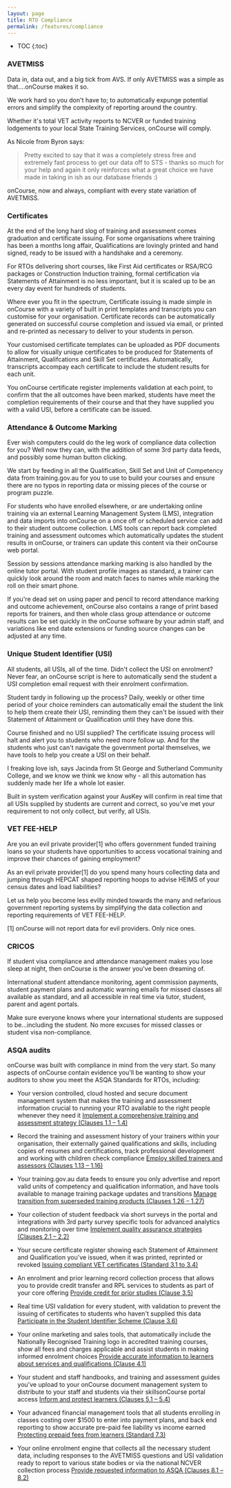 ```yaml
---
layout: page
title: RTO Compliance
permalink: /features/compliance
---
```


* TOC
{:toc}

### AVETMISS

Data in, data out, and a big tick from AVS. If only AVETMISS was a simple as that....onCourse makes it so.

We work hard so you don't have to; to automatically expunge potential errors and simplify the complexity of reporting around the country.

Whether it's total VET activity reports to NCVER or funded training lodgements to your local State Training Services, onCourse will comply.

As Nicole from Byron says:

> Pretty excited to say that it was a completely stress free and extremely fast process to get our data off to STS - thanks so much for your help 
and again it only reinforces what a great choice we have made in taking in ish as our database friends :)

onCourse, now and always, compliant with every state variation of AVETMISS. 


### Certificates

At the end of the long hard slog of training and assessment comes graduation and certificate issuing. For some organisations where training has been a months long affair, Qualifications are lovingly printed and hand signed, ready to be issued with a handshake and a ceremony.

For RTOs delivering short courses, like First Aid certificates or RSA/RCG packages or Construction Induction training, formal certification via Statements of Attainment is no less important, but it is scaled up to be an every day event for hundreds of students.

Where ever you fit in the spectrum, Certificate issuing  is made simple in onCourse with a variety of built in print templates and transcripts you can customise for your organisation. Certificate records can be automatically generated on successful course completion and issued via email, or printed and re-printed as necessary to deliver to your students in person.

Your customised certificate templates can be uploaded as PDF documents to allow for visually unique certificates to be produced for Statements of Attainment, Qualifcations and Skill Set certificates. Automatically, transcripts accompay each certificate to include the student results for each unit.

You onCourse certificate register implements validation at each point, to confirm that the all outcomes have been marked, students have meet the completion requirements of their course and that they have supplied you with a valid USI, before a certificate can be issued.


### Attendance & Outcome Marking

Ever wish computers could do the leg work of compliance data collection for you? Well now they can, with the addition of some 3rd party data feeds, and possibly some human button clicking.

We start by feeding in all the Qualification, Skill Set and Unit of Competency data from training.gov.au for you to use to build your courses and ensure there are no typos in reporting data or missing pieces of the course or program puzzle.

For students who have enrolled elsewhere, or are undertaking online training via an external Learning Management System (LMS), integration and data imports into onCourse on a once off or scheduled service can add to their student outcome collection. LMS tools can report back completed training and assessment outcomes which automatically updates the student results in onCourse, or trainers can update this content via their onCourse web portal.

Session by sessions attendance marking marking is also handled by the online tutor portal. With student profile images as standard, a trainer can quickly look around the room and match faces to names while marking the roll on their smart phone.

If you're dead set on using paper and pencil to record attendance marking and outcome achievement, onCourse also contains a range of print based reports for trainers, and then whole class group attendance or outcome results can be set quickly in the onCourse software by your admin staff, and variations like end date extensions or funding source changes can be adjusted at any time.


### Unique Student Identifier (USI)

All students, all USIs, all of the time. Didn't collect the USI on enrolment? Never fear, an onCourse script is here to automatically send the student a USI completion email request with their enrolment confirmation.

Student tardy in following up the process? Daily, weekly or other time period of your choice reminders can automatically email the student the link to help them create their USI, reminding them they can't be issued with their Statement of Attainment or Qualification until they have done this.

Course finished and no USI supplied? The certificate issuing process will halt and alert you to students who need more follow up. And for the students who just can't navigate the government portal themselves, we have tools to help you create a USI on their behalf.

I freaking love ish, says Jacinda from St George and Sutherland Community College, and we know we think we know why - all this automation has suddenly made her life a whole lot easier.

Built in system verification against your AusKey will confirm in real time that all USIs supplied by students are current and correct, so you've met your requirement to not only collect, but verify, all USIs. 


### VET FEE-HELP

Are you an evil private provider[1] who offers government funded training loans so your students have opportunities to access vocational training and improve their chances of gaining employment?

As an evil private provider[1] do you spend many hours collecting data and jumping through HEPCAT shaped reporting hoops to advise HEIMS of your census dates and load liabilities?

Let us help you become less evilly minded towards the many and nefarious government reporting systems by simplifying the data collection and reporting requirements of VET FEE-HELP. 

[1] onCourse will not report data for evil providers. Only nice ones.


### CRICOS

If student visa compliance and attendance management makes you lose sleep at night, then onCourse is the answer you've been dreaming of.

International student attendance monitoring, agent commission payments, student payment plans and automatic warning emails for missed classes all available as standard, and all accessible in real time via tutor, student, parent and agent portals. 

Make sure everyone knows where your international students are supposed to be...including the student. No more excuses for missed classes or student visa non-compliance.


### ASQA audits

onCourse was built with compliance in mind from the very start. So many aspects of onCourse contain evidence you'll be wanting to show your auditors to show you meet the ASQA Standards for RTOs, including:

* Your version controlled, cloud hosted and secure document management system that makes the training and assessment information crucial to running your RTO available to the right people whenever they need it [Implement a comprehensive training and assessment strategy (Clauses 1.1 – 1.4)](http://www.asqa.gov.au/users-guide-to-the-standards-for-registered-training-organisations-2015/about-the-standards-for-rtos/standard-one/clauses/clauses-1.1--1.4.html)

* Record the training and assessment history of your trainers within your organisation, their externally gained qualifications and skills, including copies of resumes and certifications, track professional development and working with children check compliance [Employ skilled trainers and assessors (Clauses 1.13 – 1.16)](http://www.asqa.gov.au/users-guide-to-the-standards-for-registered-training-organisations-2015/about-the-standards-for-rtos/standard-one/clauses/clauses-1.13--1.16.html)

* Your training.gov.au data feeds to ensure you only advertise and report valid units of competency and qualification information, and have tools available to manage training package updates and transitions [Manage transition from superseded training products (Clauses 1.26 – 1.27)](http://www.asqa.gov.au/users-guide-to-the-standards-for-registered-training-organisations-2015/about-the-standards-for-rtos/standard-one/clauses/clauses-1.26--1.27.html)

* Your collection of student feedback via short surveys in the portal and integrations with 3rd party survey specific tools for advanced analytics and monitoring over time [Implement quality assurance strategies (Clauses 2.1 – 2.2)](http://www.asqa.gov.au/users-guide-to-the-standards-for-registered-training-organisations-2015/about-the-standards-for-rtos/standard-two/clauses/clauses-2.1--2.2.html)

* Your secure certificate register showing each Statement of Attainment and Qualification you've issued, when it was printed, reprinted or revoked [Issuing compliant VET certificates (Standard 3.1 to 3.4)](http://forum.ish.com.au/discussion/308/oncourse-and-asqa-issuing-compliant-vet-certificates-standard-3-1-to-3-4#latest)

* An enrolment and prior learning record collection process that allows you to provide credit transfer and RPL services to students as part of your core offering [Provide credit for prior studies (Clause 3.5)](http://www.asqa.gov.au/users-guide-to-the-standards-for-registered-training-organisations-2015/about-the-standards-for-rtos/standard-three/clauses/clause-3.5.html)

* Real time USI validation for every student, with validation to prevent the issuing of certificates to students who haven't supplied this data [Participate in the Student Identifier Scheme (Clause 3.6)](http://www.asqa.gov.au/users-guide-to-the-standards-for-registered-training-organisations-2015/about-the-standards-for-rtos/standard-three/clauses/clause-3.6.html)

* Your online marketing and sales tools, that automatically include the Nationally Recognised Training logo in accredited training courses, show all fees and charges applicable and assist students in making informed enrolment choices [Provide accurate information to learners about services and qualifications (Clause 4.1)](http://www.asqa.gov.au/users-guide-to-the-standards-for-registered-training-organisations-2015/about-the-standards-for-rtos/standard-four/clauses/clause-4.1.html)

* Your student and staff handbooks, and training and assessment guides you've upload to your onCourse document management system to distribute to your staff and students via their skillsonCourse portal access [Inform and protect learners (Clauses 5.1 – 5.4)](http://www.asqa.gov.au/users-guide-to-the-standards-for-registered-training-organisations-2015/about-the-standards-for-rtos/standard-five/clauses/clauses-5.1--5.4.html)

* Your advanced financial management tools that all students enrolling in classes costing over $1500 to enter into payment plans, and back end reporting to show accurate pre-paid fee liability vs income earned [Protecting prepaid fees from learners (Standard 7.3)](http://forum.ish.com.au/discussion/302/oncourse-and-asqa-protecting-prepaid-fees-from-learners-standard-7-3#latest)

* Your online enrolment engine that collects all the necessary student data, including responses to the AVETMISS questions and USI validation ready to report to various state bodies or via the national NCVER collection process [Provide requested information to ASQA (Clauses 8.1 – 8.2)](http://www.asqa.gov.au/users-guide-to-the-standards-for-registered-training-organisations-2015/about-the-standards-for-rtos/standard-eight/clauses/clauses-8.1--8.2.html)









